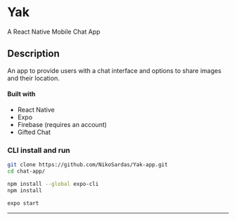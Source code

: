 # Yak

A React Native Mobile Chat App

## Description

An app to provide users with a chat interface and options to share images and their
location.

#### Built with

- React Native
- Expo
- Firebase (requires an account)
- Gifted Chat

### CLI install and run

```bash
git clone https://github.com/NikoSardas/Yak-app.git
cd chat-app/
```

```bash
npm install --global expo-cli
npm install
```

```bash
expo start
```

---
